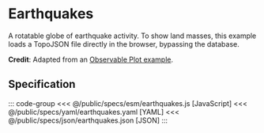<script setup>
  import { reset } from '@uwdata/vgplot';
  reset();
</script>

# Earthquakes

A rotatable globe of earthquake activity. To show land masses, this example loads a TopoJSON file directly in the browser, bypassing the database.

<Example spec="/specs/yaml/earthquakes.yaml" />

**Credit**: Adapted from an [Observable Plot example](https://observablehq.com/@observablehq/plot-earthquake-globe).

## Specification

::: code-group
<<< @/public/specs/esm/earthquakes.js [JavaScript]
<<< @/public/specs/yaml/earthquakes.yaml [YAML]
<<< @/public/specs/json/earthquakes.json [JSON]
:::
